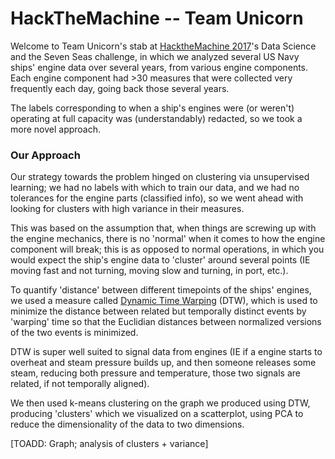 # HackTheMachine -- Team Unicorn

Welcome to Team Unicorn's stab at [HacktheMachine 2017](http://hackthemachine.ai)'s Data Science and the Seven Seas challenge, in which we analyzed several US Navy ships' engine data over several years, from various engine components. Each engine component had >30 measures that were collected very frequently each day, going back those several years. 

The labels corresponding to when a ship's engines were (or weren't) operating at full capacity was (understandably) redacted, so we took a more novel approach.

### Our Approach

Our strategy towards the problem hinged on clustering via unsupervised learning; we had no labels with which to train our data, and we had no tolerances for the engine parts (classified info), so we went ahead with looking for clusters with high variance in their measures.

This was based on the assumption that, when things are screwing up with the engine mechanics, there is no 'normal' when it comes to how the engine component will break; this is as opposed to normal operations, in which you would expect the ship's engine data to 'cluster' around several points (IE moving fast and not turning, moving slow and turning, in port, etc.). 

To quantify 'distance' between different timepoints of the ships' engines, we used a measure called [Dynamic Time Warping](https://www.mathworks.com/help/signal/ref/dtw.html?requestedDomain=www.mathworks.com) (DTW), which is used to minimize the distance between related but temporally distinct events by 'warping' time so that the Euclidian distances between normalized versions of the two events is minimized.

DTW is super well suited to signal data from engines (IE if a engine starts to overheat and steam pressure builds up, and then someone releases some steam, reducing both pressure and temperature, those two signals are related, if not temporally aligned).

We then used k-means clustering on the graph we produced using DTW, producing 'clusters' which we visualized on a scatterplot, using PCA to reduce the dimensionality of the data to two dimensions.

[TOADD: Graph; analysis of clusters + variance]
